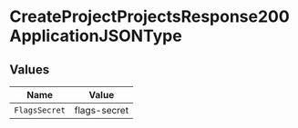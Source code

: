 # CreateProjectProjectsResponse200ApplicationJSONType


## Values

| Name          | Value         |
| ------------- | ------------- |
| `FlagsSecret` | flags-secret  |